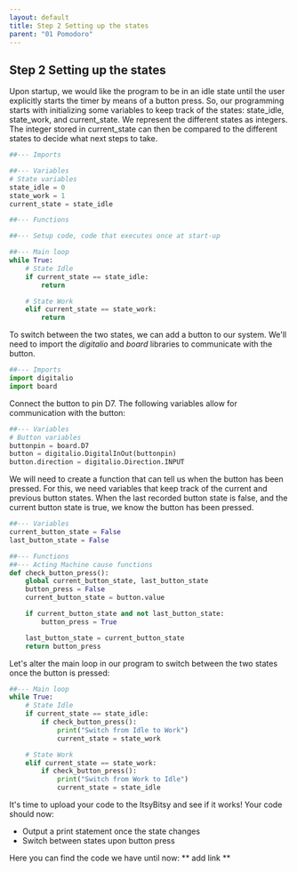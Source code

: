 ```yaml
---
layout: default
title: Step 2 Setting up the states
parent: "01 Pomodoro"
---
```


## Step 2 Setting up the states
Upon startup, we would like the program to be in an idle state until the user explicitly starts the timer by means of a button press. So, our programming starts with initializing some variables to keep track of the states: state_idle, state_work, and current_state. We represent the different states as integers. The integer stored in current_state can then be compared to the different states to decide what next steps to take. 

```python
##--- Imports

##--- Variables
# State variables
state_idle = 0
state_work = 1
current_state = state_idle

##--- Functions

##--- Setup code, code that executes once at start-up

##--- Main loop
while True:
    # State Idle
    if current_state == state_idle:
        return

    # State Work
    elif current_state == state_work:
        return

```

To switch between the two states, we can add a button to our system. We'll need to import the *digitalio* and *board* libraries to communicate with the button.

```python
##--- Imports
import digitalio
import board

```

Connect the button to pin D7. The following variables allow for communication with the button:

```python
##--- Variables
# Button variables
buttonpin = board.D7
button = digitalio.DigitalInOut(buttonpin)
button.direction = digitalio.Direction.INPUT

```

We will need to create a function that can tell us when the button has been pressed. For this, we need variables that keep track of the current and previous button states. When the last recorded button state is false, and the current button state is true, we know the button has been pressed.

```python
##--- Variables
current_button_state = False
last_button_state = False

##--- Functions
##--- Acting Machine cause functions
def check_button_press():
    global current_button_state, last_button_state
    button_press = False
    current_button_state = button.value

    if current_button_state and not last_button_state:
        button_press = True

    last_button_state = current_button_state
    return button_press

```

Let's alter the main loop in our program to switch between the two states once the button is pressed:

```python
##--- Main loop
while True:
    # State Idle
    if current_state == state_idle:
        if check_button_press():
            print("Switch from Idle to Work") 
            current_state = state_work

    # State Work
    elif current_state == state_work:
        if check_button_press():
            print("Switch from Work to Idle") 
            current_state = state_idle

```

It's time to upload your code to the ItsyBitsy and see if it works! Your code should now:

 - Output a print statement once the state changes
 - Switch between states upon button press
 
 Here you can find the code we have until now: ** add link ** 